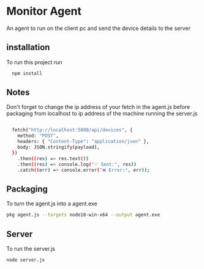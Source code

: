 
# Monitor Agent

An agent to run on the client pc and send the device details to the server



## installation

To run this project run

```bash
  npm install
```


## Notes

Don't forget to change the ip address of your fetch in the agent.js before packaging from localhost to ip address of the machine running the server.js

``` bash

  fetch("http://localhost:5000/api/devices", {
    method: "POST",
    headers: { "Content-Type": "application/json" },
    body: JSON.stringify(payload),
  })
    .then((res) => res.text())
    .then((res) => console.log("✅ Sent:", res))
    .catch((err) => console.error("❌ Error:", err));

```
## Packaging

To turn the agent.js into a agent.exe

```bash
pkg agent.js --targets node18-win-x64 --output agent.exe

```
    
## Server

To run the server.js

```bash
node server.js

```
    

